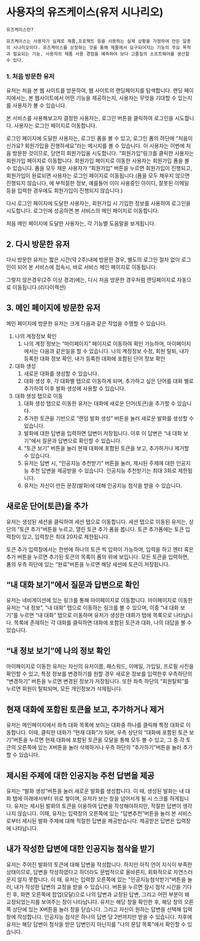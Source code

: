 # 사용자의 유즈케이스(유저 시나리오)

`유즈케이스란?`

`유즈케이스는 사용자가 실제로 제품,프로젝트 등을 사용하는 실제 상황을 가정하여 만든 일종의 시나리오이다. 유즈케이스를 상정하는 것을 통해 제품에서 요구되어지는 기능의 주요 목적과 필요되는 기능, 사용자의 제품 사용 경험을 예측하여 보다 고품질의 소프트웨어를 생산할 수 있다.`

### 1. 처음 방문한 유저

유저는 처음 본 웹 사이트를 방문하여, 웹 사이트의 랜딩페이지를 탐색합니다. 랜딩 페이지에서는, 본 웹사이트에서 어떤 기능을 제공하는지, 사용자는 무엇을 기대할 수 있는지를 사용자가 볼 수 있습니다.

본 서비스를 사용해보고자 결정한 사용자는, 로그인 버튼을 클릭하여 로그인을 시도합니다. 사용자는 로그인 페이지로 이동합니다.

로그인 페이지에 도달한 사용자는, 로그인 폼을 볼 수 있고, 로그인 폼의 하단에 “처음이신가요? 회원가입을 진행하세요”라는 메시지를 볼 수 있습니다. 이 사용자는 이번에 처음 방문한 것이므로, 당연히 회원가입을 시도합니다. “회원가입”링크를 클릭한 사용자는 회원가입 페이지로 이동합니다. 회원가입 페이지로 이동한 사용자는 회원가입 폼을 볼 수 있습니다. 폼을 모두 채운 사용자가 “회원가입” 버튼을 누르면 회원가입이 진행되고, 회원가입이 완료되면 사용자는 로그인 페이지로 이동됩니다.(폼을 모두 채우지 않으면 진행되지 않습니다, 에 부적절한 정보, 예를들어 이미 사용중인 아이디, 잘못된 이메일 등을 입력한 경우에도 회원가입이 진행되지 않습니다.)

다시 로그인 페이지에 도달한 사용자는, 회원가입 시 기입한 정보를 사용하여 로그인을 시도합니다. 로그인에 성공하면 본 서비스의 메인 페이지로 이동합니다.

처음 메인 페이지에 도달한 사용자는, 각 기능별 도움말을 보게됩니다.

## 2. 다시 방문한 유저

다시 방문한 유저는 짧은 시간(약 2주)내에 방문한 경우, 별도의 로그인 절차 없이 로그인이 되어 본 서비스에 접속시, 바로 서비스 메인 페이지로 이동됩니다.

그렇지 않은경우(2주 이상 경과)에는, 다시 처음 방문한 경우처럼 랜딩페이지로 자동으로 이동됩니다.(리다이렉션)

## 3. 메인 페이지에 방문한 유저

메인 페이지에 방문한 유저는 크게 다음과 같은 작업을 수행할 수 있습니다.

1. 나의 계정정보 확인
   1. 나의 계정 정보는 “마이페이지” 페이지로 이동하여 확인 가능하며, 마이페이지에서는 다음과 같은일을 할 수 있습니다. 나의 계정정보 수정, 회원 탈퇴, 내가 등록한 대화 정보 확인, 내가 등록한 대화에 포함된 단어 정보 확인
2. 대화 생성
   1. 새로운 대화를 생성할 수 있습니다.
   2. 대화 생성 후, 각 대화별 탭으로 이동하게 되며, 추가하고 싶은 단어를 대화 별로 추가하여 이후 발화 생성에 사용할 수 있습니다.
3. 대화 생성 탭으로 이동
   1. 대화 생성 탭으로 이동한 유저는 대화에 새로운 단어(토큰)을 추가할 수 있습니다.
   2. 추가한 토큰을 기반으로 “랜덤 발화 생성” 버튼을 눌러 새로운 발화를 생성할 수 있습니다.
   3. 발화에 대한 답변을 입력하면 답변이 저장됩니다. 이후 이 답변은 “내 대화 보기”에서 질문과 답변으로 확인할 수 있습니다.
   4. “토큰 보기” 버튼을 눌러 현재 대화에 포함된 토큰을 보고, 추가하거나 제거할 수 있습니다.
   5. 유저는 답변 시, “인공지능 추천받기” 버튼을 눌러, 제시된 주제에 대한 인공지능 추천 답변을 제공받을 수 있습니다. 인공지능 추천받기는 최대 3회로 제한됩니다.
   6. 유저는 자신이 만든 문장(발화)에 대해 인공지능 첨삭을 받을 수 있습니다.

## 새로운 단어(토큰)을 추가

유저는 생성된 세션을 클릭하여 세션 탭으로 이동합니다. 세션 탭으로 이동된 유저는, 상단의 “토큰 추가”버튼을 누르고, 열린 토큰 추가 폼을 봅니다. 토큰 추가폼에는 토큰 입력창이 있고, 입력창은 최대 20자로 제한됩니다.

토큰 추가 입력창에서는 한번에 하나의 토큰 씩 입력이 가능하며, 입력을 하고 엔터 혹은 추가 버튼을 누르면 추가된 토큰의 목록이 폼의 위에 보입니다. 모든 토큰을 입력하면, 폼의 우측 하단에 있는 “완료”버튼을 누르면 해당 세션에 토큰이 저장됩니다.

## “내 대화 보기”에서 질문과 답변으로 확인

유저는 네비게이션에 있는 링크를 통해 마이페이지로 이동합니다. 마이페이지로 이동한 유저는 “내 정보”, “내 대화” 탭으로 이동하는 링크를 볼 수 있으며, 이중 “내 대화 보기”를 누르면 “내 대화” 탭으로 이동하며 유저가 생성한 대화가 탭에 목록으로 나타납니다. 목록에 존재하는 각 대화를 클릭하면 대화에 포함된 토큰과 대화, 나의 대답을 볼 수 있습니다.

## “내 정보 보기”에 나의 정보 확인

마이페이지로 이동한 유저는 자신의 유저이름, 패스워드, 이메일, 가입일, 프로필 사진을 확인할 수 있고, 특정 정보를 변경하기를 원할 경우 새로운 정보를 입력한후 우측하단의 “변경하기” 버튼을 누르면 변경된 정보가 저장됩니다. 또한 좌측 하단의 “회원탈퇴”를 누르면 회원이 탈퇴되며, 모든 개인정보가 삭제됩니다.

## 현재 대화에 포함된 토큰을 보고, 추가하거나 제거

유저는 메인페이지에서 좌측 대화 목록에 보이는 대화중 하나를 클릭해 특정 대화로 이동합니다. 이때, 클릭한 대화가 “현재 대화”가 되며, 우측 상단의 “대화에 포함된 토큰 보기”버튼을 누르면 현재 대화에 포함된 토큰을 모달을 통해 모두 볼 수 있고, 그 중 각 토큰의 오른쪽에 있는 X버튼을 눌러 삭제하거나 우측 하단의 “추가하기”버튼을 눌러 추가할 수 있습니다.

## 제시된 주제에 대한 인공지능 추천 답변을 제공

유저는 “발화 생성”버튼을 눌러 새로운 발화를 생성합니다. 이 때, 생성된 발화는 내 대화 탭에 아래에서부터 위로 쌓이며, 유저가 보는 창을 넘어서게 될 시 스크롤 하게됩니다. 유저는 제시된 발화의 토큰을 이용하여 답변을 작성해야하지만, 적절한 답변이 생각나지 않습니다. 이때, 유저는 입력창의 오른쪽에 있는 “답변추천”버튼을 눌러 본 서비스로부터 제시된 발화 주제에 대해 적절한 답변을 제공받습니다. 제공받은 답변은 입력창에 나타납니다.

## 내가 작성한 답변에 대한 인공지능 첨삭을 받기

유저는 주어진 발화의 토큰에 대해 답변을 작성합니다. 하지만 아직 언어 지식이 부족한 상태이므로,
답변을 작성하였다고 하더라도 문법적으로 올바른지, 회화적으로 자연스러운지 알지 못합니다.
이 때, 유저는 입력창 오른쪽에 있는 "인공지능첨삭받기"버튼을 눌러, 내가 작성한 답변의 교정을 받을 수 있습니다.
버튼을 누르면 잠시 첨삭 시간을 기다린 후, 화면 오른쪽에 팝업(모달)으로 나의 답변과 교정된 답변, 그리고 어떤 부분이
왜 교정되었는지를 보여주는 창이 나타납니다. 유저는 해당 창을 확인한 후, 해당 창의 오른쪽 상단에 있는 X버튼을 눌러
창을 닫습니다. 그리고 자신이 원하는 답변을 선택해 입력창에 작성합니다. 인공지능 첨삭은 하나의 답변 당 2번까지만
받을 수 있습니다. 차후에 유저는 해당 답변이 첨삭을 받은 답변인지 아닌지를 "나의 문답 목록"에서 확인할 수 있습니다.
